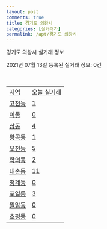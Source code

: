 ```yaml
---
layout: post
comments: true
title: 경기도 의왕시
categories: [실거래가]
permalink: /apt/경기도 의왕시
---
```


경기도 의왕시 실거래 정보

2021년 07월 13일 등록된 실거래 정보: 0건

<script type="text/javascript">
  google.charts.load('current', {'packages':['corechart']});
  google.charts.setOnLoadCallback(drawChart);

  function drawChart() {
    var data = google.visualization.arrayToDataTable([['거래일', '매매', '전월세', '전매'], ['20-07', 124, 162, 4], ['20-08', 148, 258, 3], ['20-09', 106, 565, 2], ['20-10', 146, 350, 0], ['20-11', 258, 261, 0], ['20-12', 400, 243, 2], ['21-01', 261, 266, 2], ['21-02', 189, 236, 2], ['21-03', 179, 282, 2], ['21-04', 163, 260, 1], ['21-05', 159, 215, 5], ['21-06', 110, 300, 0], ['21-07', 2, 36, 0]]);

    var options = {
      title: '최근 1년간 유형별 거래량 추이',
      legend: { position: 'bottom' }
    };

    var chart = new google.visualization.LineChart(document.getElementById('columnchart_material'));
    chart.draw(data, (options));
  }
</script>

<div id="columnchart_material" style="width: 95%; margin-left: -35px"></div>
<br>
<table class="sortable">
  <tr>
    <td><a href="#">지역</a></td>
    <td><a href="#">오늘 실거래</a></td>
  </tr>

  
  <tr class="item">
    <td><a href="경기도 의왕시 고천동">고천동</a></td>
    <td><a href="경기도 의왕시 고천동">1</a></td>
  </tr>
    

  <tr class="item">
    <td><a href="경기도 의왕시 이동">이동</a></td>
    <td><a href="경기도 의왕시 이동">0</a></td>
  </tr>
    

  <tr class="item">
    <td><a href="경기도 의왕시 삼동">삼동</a></td>
    <td><a href="경기도 의왕시 삼동">4</a></td>
  </tr>
    

  <tr class="item">
    <td><a href="경기도 의왕시 왕곡동">왕곡동</a></td>
    <td><a href="경기도 의왕시 왕곡동">1</a></td>
  </tr>
    

  <tr class="item">
    <td><a href="경기도 의왕시 오전동">오전동</a></td>
    <td><a href="경기도 의왕시 오전동">5</a></td>
  </tr>
    

  <tr class="item">
    <td><a href="경기도 의왕시 학의동">학의동</a></td>
    <td><a href="경기도 의왕시 학의동">2</a></td>
  </tr>
    

  <tr class="item">
    <td><a href="경기도 의왕시 내손동">내손동</a></td>
    <td><a href="경기도 의왕시 내손동">11</a></td>
  </tr>
    

  <tr class="item">
    <td><a href="경기도 의왕시 청계동">청계동</a></td>
    <td><a href="경기도 의왕시 청계동">0</a></td>
  </tr>
    

  <tr class="item">
    <td><a href="경기도 의왕시 포일동">포일동</a></td>
    <td><a href="경기도 의왕시 포일동">3</a></td>
  </tr>
    

  <tr class="item">
    <td><a href="경기도 의왕시 월암동">월암동</a></td>
    <td><a href="경기도 의왕시 월암동">0</a></td>
  </tr>
    

  <tr class="item">
    <td><a href="경기도 의왕시 초평동">초평동</a></td>
    <td><a href="경기도 의왕시 초평동">0</a></td>
  </tr>
    


</table>


    